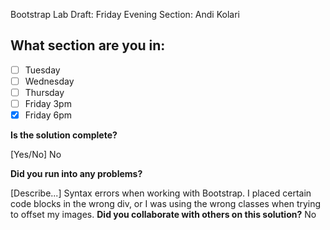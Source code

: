 <!--
  CTP STUDENTS
  Use this pull request template to provide assignment submissions.
  If you plan on continuing to work on the code, you can open the
  pull request as a DRAFT. When done open the pull request.
-->

<!--
TITLE: Include your section in the pull request title
 -->
Bootstrap Lab Draft: Friday Evening Section: Andi Kolari
## What section are you in:

- [ ] Tuesday
- [ ] Wednesday
- [ ] Thursday
- [ ] Friday 3pm
- [X] Friday 6pm

**Is the solution complete?**

[Yes/No]
No

**Did you run into any problems?**

[Describe...]
Syntax errors when working with Bootstrap. I placed certain code blocks in the wrong div, or I was using the wrong classes when trying to offset my images.
**Did you collaborate with others on this solution?**
No

<!-- Provide collaborators github usernames -->

